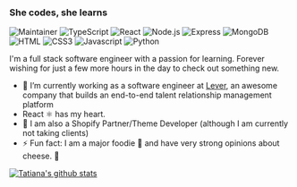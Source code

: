 ### She codes, she learns

![Maintainer](https://img.shields.io/static/v1?label=Maintainer+|+Core&message=The+Odin+Project&logoColor=E3B360&color=000)
![TypeScript](https://img.shields.io/badge/-TypeScript-000?&logo=typescript)
![React](https://img.shields.io/badge/-React-000?&logo=React)
![Node.js](https://img.shields.io/badge/-Node.js-000?&logo=node.js)
![Express](https://img.shields.io/badge/-Express-000?&logo=Express)
![MongoDB](https://img.shields.io/badge/-MongoDB-000?&logo=MongoDB)
![HTML](https://img.shields.io/badge/-HTML5-000?&logo=HTML5)
![CSS3](https://img.shields.io/badge/-CSS3-000?&logo=CSS3)
![Javascript](https://img.shields.io/badge/-JavaScript-000?&logo=javascript)
![Python](https://img.shields.io/badge/-Python-000?&logo=Python)


I'm a full stack software engineer with a passion for learning. Forever wishing for just a few more hours in the day to check out something new.

- 🌱 I’m currently working as a software engineer at [Lever](https://www.lever.co/), an awesome company that builds an end-to-end talent relationship management platform
- React ⚛️ has my heart. 
- 🛒 I am also a Shopify Partner/Theme Developer (although I am currently not taking clients)
- ⚡ Fun fact: I am a major foodie 🍴 and have very strong opinions about cheese. 🧀

[![Tatiana's github stats](https://github-readme-stats-black-pi.vercel.app/api?username=twalton83&show_icons=true&theme=tokyonight&count_private=true&include_all_commits=true)](https://github.com/anuraghazra/github-readme-stats)

